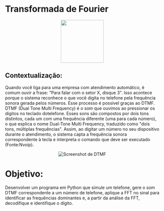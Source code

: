 # Transformada de Fourier
<p align="center">
  <img src="https://github.com/user-attachments/assets/6d5c66ef-b346-4df4-9e33-dadadabd0de2" height="140"/>
</p>

## Contextualização:

Quando você liga para uma empresa com atendimento automático, é comum ouvir a
frase: "Para falar com o setor X, disque 3". Isso acontece porque o sistema reconhece
o que você digita no telefone pela frequência sonora gerada pelos números. 
Esse processo é possível graças ao DTMF. DTMF (Dual Tone Multi Frequency) é o som
que ouvimos ao pressionar os dígitos no teclado dotelefone. Esses sons são compostos por dois tons
distintos, cada um com uma frequência diferente (uma para cada número), o que explica o nome Dual-Tone
Multi Frequency, traduzido como "dois tons, múltiplas frequências". Assim, ao digitar
um número no seu dispositivo durante o atendimento, o sistema capta a frequência sonora correspondente
à tecla e interpreta o comando que deve ser executado (Fonte:Nvoip).

<p align="center">
  <img src="https://github.com/user-attachments/assets/e9b9649a-c5bd-4781-a39b-55103cceadb2" alt="Screenshot de DTMF">
</p>


# Objetivo:

Desenvolver um programa em Python que simule um telefone, gere o som
DTMF correspondente a um número de telefone, aplique a FFT no sinal para identificar
as frequências dominantes e, a partir da análise da FFT, decodifique e identifique o
dígito.
